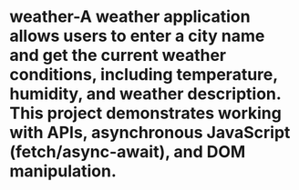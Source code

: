 # weather-A weather application allows users to enter a city name and get the current weather conditions, including temperature, humidity, and weather description. This project demonstrates working with APIs, asynchronous JavaScript (fetch/async-await), and DOM manipulation.
